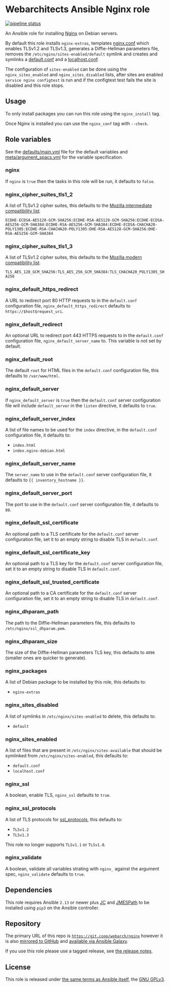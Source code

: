 # Webarchitects Ansible Nginx role

[![pipeline status](https://git.coop/webarch/nginx/badges/master/pipeline.svg)](https://git.coop/webarch/nginx/-/commits/master)

An Ansible role for installing [Nginx](https://nginx.org/en/) on Debian servers.

By default this role installs `nginx-extras`, templates [nginx.conf](templates/nginx.conf.j2) which enables TLSv1.2 and TLSv1.3, generates a Diffie-Hellman parameters file, removes the `/etc/nginx/sites-enabled/default` symlink and creates and symlinks a [default.conf](templates/default.conf.j2) and a [localhost.conf](templates/localhost.conf.j2).

The configuration of `sites-enabled` can be done using the `nginx_sites_enabled` and `nginx_sites_disabled` lists, after sites are enabled `service nginx configtest` is run and if the configtest test fails the site is disabled and this role stops.

## Usage

To only install packages you can run this role using the `nginx_install` tag.

Once Nginx is installed you can use the `nginx_conf` tag with `--check`.

## Role variables

See the [defaults/main.yml](defaults/main.yml) file for the default variables and [meta/argument_spacs.yml](meta/argument_specs.yml) for the variable specification.

### nginx

If `nginx` is `true` then the tasks in this role will be run, it defaults to `false`.

### nginx_cipher_suites_tls1_2

A list of TLSv1.2 cipher suites, this defaults to the [Mozilla intermediate compatibility list](https://wiki.mozilla.org/Security/Server_Side_TLS#Intermediate_compatibility_.28recommended.29).

`ECDHE-ECDSA-AES128-GCM-SHA256:ECDHE-RSA-AES128-GCM-SHA256:ECDHE-ECDSA-AES256-GCM-SHA384:ECDHE-RSA-AES256-GCM-SHA384:ECDHE-ECDSA-CHACHA20-POLY1305:ECDHE-RSA-CHACHA20-POLY1305:DHE-RSA-AES128-GCM-SHA256:DHE-RSA-AES256-GCM-SHA384`

### nginx_cipher_suites_tls1_3

A list of TLSv1.2 cipher suites, this defaults to the [Mozilla modern compatibility list](https://wiki.mozilla.org/Security/Server_Side_TLS#Modern_compatibility).

`TLS_AES_128_GCM_SHA256:TLS_AES_256_GCM_SHA384:TLS_CHACHA20_POLY1305_SHA256`

### nginx_default_https_redirect

A URL to redirect port 80 HTTP requests to in the `default.conf` configuration file, `nginx_default_https_redirect` defaults to `https://$host$request_uri`.

### nginx_default_redirect

An optional URL to redirect port 443 HTTPS requests to in the `default.conf` configuration file, `nginx_default_server_name` to. This variable is not set by default.

### nginx_default_root

The default `root` for HTML files in the `default.conf` configuration file, this defaults to `/var/www/html`.

### nginx_default_server

If `nginx_default_server` is `true` then the `default.conf` server configuration file will include `default_server` in the `listen` directive, it defaults to `true`.

### nginx_default_server_index

A list of file names to be used for the `index` directive, in the `default.conf` configuration file, it defaults to:

* `index.html`
* `index.nginx-debian.html`

### nginx_default_server_name

The `server_name` to use in the `default.conf` server configuration file, it defaults to `{{ inventory_hostname }}`.

### nginx_default_server_port

The port to use in the `default.conf` server configuration file, it defaults to `80`.

### nginx_default_ssl_certificate

An optional path to a TLS certificate for the `default.conf` server configuration file, set it to an empty string to disable TLS in `default.conf`.

### nginx_default_ssl_certificate_key

An optional path to a TLS key for the `default.conf` server configuration file, set it to an empty string to disable TLS in `default.conf`.

### nginx_default_ssl_trusted_certificate

An optional path to a CA certificate for the `default.conf` server configuration file, set it to an empty string to disable TLS in `default.conf`.

### nginx_dhparam_path

The path to the Diffie-Hellman parameters file, this defaults to `/etc/nginx/ssl_dhparam.pem`.

### nginx_dhparam_size

The size of the Diffie-Hellman parameters TLS key, this defaults to `4096` (smaller ones are quicker to generate).

### nginx_packages

A list of Debian package to be installed by this role, this defaults to:

* `nginx-extras`

### nginx_sites_disabled

A list of symlinks in `/etc/nginx/sites-enabled` to delete, this defaults to:

* `default`

### nginx_sites_enabled

A list of files that are present in `/etc/nginx/sites-available` that should be symlinked from `/etc/nginx/sites-enabled`, this defaults to:

* `default.conf`
* `localhost.conf`

### nginx_ssl

A boolean, enable TLS, `nginx_ssl` defaults to `true`.

### nginx_ssl_protocols

A list of TLS protocols for [ssl_protocols](https://nginx.org/en/docs/http/ngx_http_ssl_module.html#ssl_protocols), this defaults to:

* `TLSv1.2`
* `TLSv1.3`

This role no longer supports `TLSv1.1` or `TLSv1.0`.

### nginx_validate

A boolean, validate all variables strating with `nginx_` against the argument spec, `nginx_validate` defaults to `true`.

## Dependencies

This role requires Ansible `2.13` or newer plus [JC](https://pypi.org/project/jc/) and [JMESPath](https://pypi.org/project/jmespath/) to be installed using `pip3` on the Ansible controller.

## Repository

The primary URL of this repo is [`https://git.coop/webarch/nginx`](https://git.coop/webarch/nginx) however it is also [mirrored to GitHub](https://github.com/webarch-coop/ansible-role-nginx) and [available via Ansible Galaxy](https://galaxy.ansible.com/chriscroome/nginx).

If you use this role please use a tagged release, see [the release notes](https://git.coop/webarch/nginx/-/releases).

## License

This role is released under [the same terms as Ansible itself](https://github.com/ansible/ansible/blob/devel/COPYING), the [GNU GPLv3](LICENSE).

